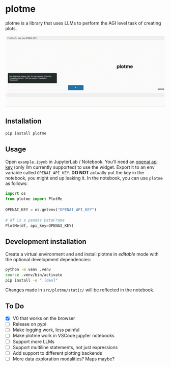 # plotme

plotme is a library that uses LLMs to perform the AGI level task of creating plots.

![Demo](./assets/demo.gif)

## Installation

```sh
pip install plotme
```

## Usage
Open `example.ipynb` in JupyterLab / Notebook. You'll need an [openai api key](https://platform.openai.com/api-keys) (only llm currently supported) to use the widget. Export it to an env variable called `OPENAI_API_KEY`. **DO NOT** actually put the key in the notebook, you might end up leaking it. In the notebook, you can use `plotme` as follows:

```python
import os
from plotme import PlotMe

OPENAI_KEY = os.getenv("OPENAI_API_KEY")

# df is a pandas DataFrame
PlotMe(df, api_key=OPENAI_KEY)

```

## Development installation

Create a virtual environment and and install plotme in *editable* mode with the
optional development dependencies:

```sh
python -m venv .venv
source .venv/bin/activate
pip install -e ".[dev]"
```

Changes made in `src/plotme/static/` will be reflected
in the notebook.


## To Do
- [x] V0 that works on the browser
- [ ] Release on pypi
- [ ] Make logging work, less painful
- [ ] Make plotme work in VSCode jupyter notebooks
- [ ] Support more LLMs
- [ ] Support multiline statements, not just expressions
- [ ] Add support to different plotting backends
- [ ] More data exploration modalities? Maps maybe?
